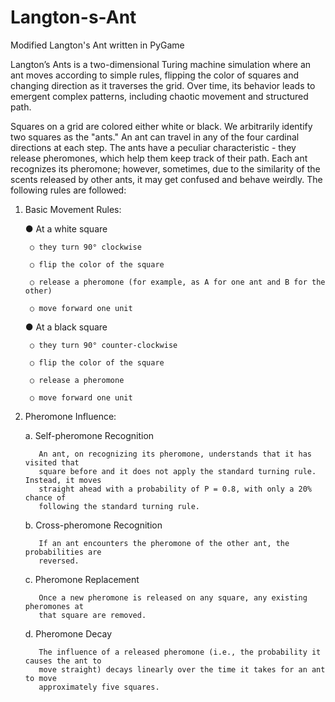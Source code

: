 # Langton-s-Ant
Modified Langton's Ant written in PyGame

Langton’s Ants is a two-dimensional Turing machine simulation where an ant moves according to
simple rules, flipping the color of squares and changing direction as it traverses the grid. Over time, its
behavior leads to emergent complex patterns, including chaotic movement and structured path.

Squares on a grid are colored either white or black. We arbitrarily identify two squares as the "ants." An
ant can travel in any of the four cardinal directions at each step. The ants have a peculiar characteristic -
they release pheromones, which help them keep track of their path. Each ant recognizes its pheromone;
however, sometimes, due to the similarity of the scents released by other ants, it may get confused and
behave weirdly. The following rules are followed:
1. Basic Movement Rules:

    ● At a white square
  
        ○ they turn 90° clockwise
       
        ○ flip the color of the square
       
        ○ release a pheromone (for example, as A for one ant and B for the other)
       
        ○ move forward one unit


    ● At a black square
   
        ○ they turn 90° counter-clockwise
   
        ○ flip the color of the square
   
        ○ release a pheromone
   
        ○ move forward one unit
2. Pheromone Influence:

      a. Self-pheromone Recognition
      
          An ant, on recognizing its pheromone, understands that it has visited that
          square before and it does not apply the standard turning rule. Instead, it moves
          straight ahead with a probability of P = 0.8, with only a 20% chance of
          following the standard turning rule.
       
      b. Cross-pheromone Recognition  
      
          If an ant encounters the pheromone of the other ant, the probabilities are
          reversed.
        
      c. Pheromone Replacement
      
          Once a new pheromone is released on any square, any existing pheromones at
          that square are removed.
    
      d. Pheromone Decay
      
          The influence of a released pheromone (i.e., the probability it causes the ant to
          move straight) decays linearly over the time it takes for an ant to move
          approximately five squares.
